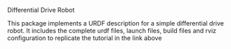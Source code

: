 Differential Drive Robot


This package implements a URDF description for a simple differential drive robot. It includes the complete urdf files, launch files, build files and rviz configuration to replicate the tutorial in the link above
